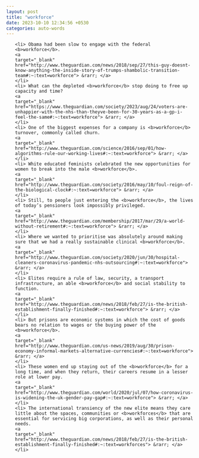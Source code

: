 ```yaml
---
layout: post
title: "workforce"
date: 2023-10-10 12:34:56 +0530
categories: auto-words
---
```

<ol>

    <li> Obama had been slow to engage with the federal <b>workforce</b>.
    <a 
    target="_blank" 
    href="http://www.theguardian.com/news/2018/sep/27/this-guy-doesnt-know-anything-the-inside-story-of-trumps-shambolic-transition-team#:~:text=workforce"> &rarr; </a>
    </li>
    <li> What can the depleted <b>workforce</b> stop doing to free up capacity and time?
    <a 
    target="_blank" 
    href="https://www.theguardian.com/society/2023/aug/24/voters-are-unhappier-with-the-nhs-than-theyve-been-for-30-years-as-a-gp-i-feel-the-same#:~:text=workforce"> &rarr; </a>
    </li>
    <li> One of the biggest expenses for a company is <b>workforce</b> turnover, commonly called churn.
    <a 
    target="_blank" 
    href="http://www.theguardian.com/science/2016/sep/01/how-algorithms-rule-our-working-lives#:~:text=workforce"> &rarr; </a>
    </li>
    <li> White educated feminists celebrated the new opportunities for women to break into the male <b>workforce</b>.
    <a 
    target="_blank" 
    href="http://www.theguardian.com/society/2016/may/10/foul-reign-of-the-biological-clock#:~:text=workforce"> &rarr; </a>
    </li>
    <li> Still, to people just entering the <b>workforce</b>, the lives of today’s pensioners look impossibly privileged.
    <a 
    target="_blank" 
    href="http://www.theguardian.com/membership/2017/mar/29/a-world-without-retirement#:~:text=workforce"> &rarr; </a>
    </li>
    <li> Where we wanted to prioritise was absolutely around making sure that we had a really sustainable clinical <b>workforce</b>.
    <a 
    target="_blank" 
    href="http://www.theguardian.com/society/2020/jun/30/hospital-cleaners-coronavirus-pandemic-nhs-outsourcing#:~:text=workforce"> &rarr; </a>
    </li>
    <li> Elites require a rule of law, security, a transport infrastructure, an able <b>workforce</b> and social stability to function.
    <a 
    target="_blank" 
    href="http://www.theguardian.com/news/2018/feb/27/is-the-british-establishment-finally-finished#:~:text=workforce"> &rarr; </a>
    </li>
    <li> But prisons are economic systems in which the cost of goods bears no relation to wages or the buying power of the <b>workforce</b>.
    <a 
    target="_blank" 
    href="http://www.theguardian.com/us-news/2019/aug/30/prison-economy-informal-markets-alternative-currencies#:~:text=workforce"> &rarr; </a>
    </li>
    <li> These women end up staying out of the <b>workforce</b> for a long time, and when they return, their careers resume in a lesser role at lower pay.
    <a 
    target="_blank" 
    href="http://www.theguardian.com/world/2020/jul/07/how-coronavirus-is-widening-the-uk-gender-pay-gap#:~:text=workforce"> &rarr; </a>
    </li>
    <li> The international transiency of the new elite means they care little about the spaces, communities or <b>workforces</b> that are essential for servicing big corporations, as well as their personal needs.
    <a 
    target="_blank" 
    href="http://www.theguardian.com/news/2018/feb/27/is-the-british-establishment-finally-finished#:~:text=workforces"> &rarr; </a>
    </li>